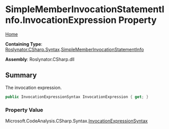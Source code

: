 # SimpleMemberInvocationStatementInfo\.InvocationExpression Property <a name="_Top"></a>

[Home](../../../../../README.md)

**Containing Type**: [Roslynator.CSharp.Syntax](../../README.md#_Top)\.[SimpleMemberInvocationStatementInfo](../README.md#_Top)

**Assembly**: Roslynator\.CSharp\.dll

## Summary

The invocation expression\.

```csharp
public InvocationExpressionSyntax InvocationExpression { get; }
```

### Property Value

Microsoft\.CodeAnalysis\.CSharp\.Syntax\.[InvocationExpressionSyntax](https://docs.microsoft.com/en-us/dotnet/api/microsoft.codeanalysis.csharp.syntax.invocationexpressionsyntax)

